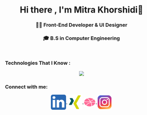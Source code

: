 <h1 align="center">Hi there , I'm Mitra Khorshidi👋</h1>
<h3 align="center">👩‍💻 Front-End Developer & UI Designer</h3>
<h3 align="center"> 🎓 B.S in Computer Engineering</h3>
<br/>
<h3 align="left"> Technologies That I Know : </h3>
<p align="center">
  <img src="https://skillicons.dev/icons?i=nextjs,react,js,ts,tailwind,css,html,mysql,mongodb,git,github,xd,figma,wordpress" />
</p>

<h3 align="left">Connect with me:</h3>
<p align="center">
  <a href="https://linkedin.com/in/mitrakh" target="blank">
    <img align="center" src="./linkedin.svg" alt="LinkedIn" height="50" width="50" />
  </a>
  <a href="https://www.xing.com/profile/Mitra_Khorshidi/cv" target="blank">
    <img align="center" src="./xing.svg" alt="Xing" height="50" width="50" />
  </a>
  <a href="https://dribbble.com/imitra" target="blank">
    <img align="center" src="./dribbble.svg" alt="Dribbble" height="30" width="40" />
  </a>
  <a href="https://instagram.com/imitra.ir" target="blank">
    <img align="center" src="./instagram.svg" alt="Instagram" height="50" width="50" />
  </a>
</p>

